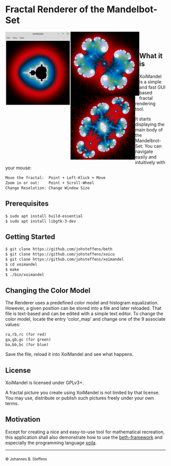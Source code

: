 # Fractal Renderer of the Mandelbot-Set

[<img align = "left" width = "205" height = "231" src = "https://raw.githubusercontent.com/johsteffens/xoimandel/master/images/Screenshot.png">](https://raw.githubusercontent.com/johsteffens/xoimandel/master/images/Screenshot.png "Screenshot" )

[<img align = "left" width = "216" height = "200" src = "https://raw.githubusercontent.com/johsteffens/xoimandel/master/images/image1.png">](https://raw.githubusercontent.com/johsteffens/xoimandel/master/images/image1.png "Sample 1" )

[<img align = "left" width = "203" height = "200" src = "https://raw.githubusercontent.com/johsteffens/xoimandel/master/images/image2.png">](https://raw.githubusercontent.com/johsteffens/xoimandel/master/images/image2.png "Sample 2" )

<br>
<br>

## What it is

XoiMandel is a simple and fast GUI based fractal rendering tool.

It starts displaying the main body of the Mandelbrot-Set. 
You can navigate easily and intuitively with your mouse:

```
Move the fractal:  Point + Left-Klick + Move
Zoom in or out:    Point + Scroll-Wheel
Change Resolution: Change Window Size
```

## Prerequisites

```
$ sudo apt install build-essential
$ sudo apt install libgtk-3-dev
```

## Getting Started

```
$ git clone https://github.com/johsteffens/beth
$ git clone https://github.com/johsteffens/xoico
$ git clone https://github.com/johsteffens/xoimandel
$ cd xoimandel
$ make
$ ./bin/xoimandel
```

## Changing the Color Model

The Renderer uses a predefined color model and histogram equalization.
However, a given position can be stored into a file and later reloaded.
That file is text-based and can be edited with a simple text editor.
To change the color model, locate the entry 'color_map' and change one
of the 9 associate values:

```
ra,rb,rc (for red)
ga,gb,gc (for green)
ba,bb,bc (for blue)
```
Save the file, reload it into XoiMandel and see what happens.

## License

XoiMandel is licensed under GPLv3+.

A fractal picture you create using XoiMandel is not limited by that license.
You may use, distribute or publish such pictures freely under your own terms.

## Motivation

Except for creating a nice and easy-to-use tool for mathematical recreation, 
this application shall also demonstrate
how to use the [beth-framework](https://github.com/johsteffens/beth) and
especially the programming language [xoila](https://github.com/johsteffens/beth#xoila).

------

<sub>&copy; Johannes B. Steffens</sub>
